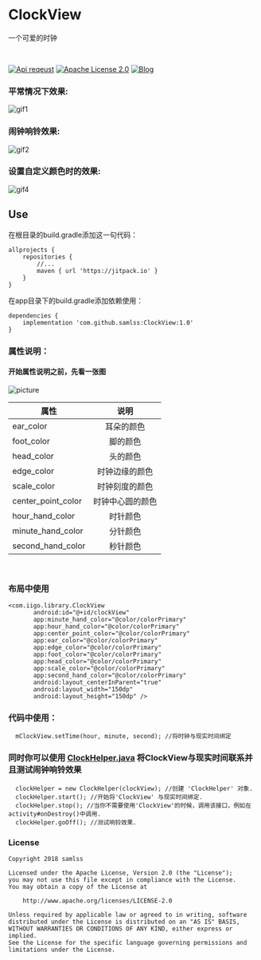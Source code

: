 
# ClockView
一个可爱的时钟

<br/>

[![Api reqeust](https://img.shields.io/badge/api-11+-green.svg)](https://github.com/samlss/ClockView)  [![Apache License 2.0](https://img.shields.io/hexpm/l/plug.svg)](https://github.com/samlss/ClockView/blob/master/LICENSE) [![Blog](https://img.shields.io/badge/samlss-blog-orange.svg)](https://blog.csdn.net/Samlss)

### 平常情况下效果:
![gif1](https://github.com/samlss/ClockView/blob/master/screenshots/screenshot1.gif)

### 闹钟响铃效果:
![gif2](https://github.com/samlss/ClockView/blob/master/screenshots/screenshot2.gif)


### 设置自定义颜色时的效果:
![gif4](https://github.com/samlss/ClockView/blob/master/screenshots/screenshot4.gif)


## Use<br>
在根目录的build.gradle添加这一句代码：
```
allprojects {
    repositories {
        //...
        maven { url 'https://jitpack.io' }
    }
}
```

在app目录下的build.gradle添加依赖使用：
```
dependencies {
    implementation 'com.github.samlss:ClockView:1.0'
}
```

### 属性说明：

#### 开始属性说明之前，先看一张图
![picture](https://github.com/samlss/ClockView/blob/master/screenshots/screenshot3.png)

| 属性        | 说明           |
| ------------- |:-------------:|
| ear_color      | 耳朵的颜色 |
| foot_color | 脚的颜色 |
| head_color | 头的颜色 |
| edge_color | 时钟边缘的颜色  |
| scale_color | 时钟刻度的颜色 |
| center_point_color | 时钟中心圆的颜色 |
| hour_hand_color | 时针颜色 |
| minute_hand_color |分针颜色 |
| second_hand_color | 秒针颜色 |

<br/>


### 布局中使用
```
<com.iigo.library.ClockView
       android:id="@+id/clockView"
       app:minute_hand_color="@color/colorPrimary"
       app:hour_hand_color="@color/colorPrimary"
       app:center_point_color="@color/colorPrimary"
       app:ear_color="@color/colorPrimary"
       app:edge_color="@color/colorPrimary"
       app:foot_color="@color/colorPrimary"
       app:head_color="@color/colorPrimary"
       app:scale_color="@color/colorPrimary"
       app:second_hand_color="@color/colorPrimary"
       android:layout_centerInParent="true"
       android:layout_width="150dp"
       android:layout_height="150dp" />
```

### 代码中使用：
```
  mClockView.setTime(hour, minute, second); //将时钟与现实时间绑定
```

### 同时你可以使用 [ClockHelper.java](https://github.com/samlss/ClockView/blob/master/library/src/main/java/com/iigo/library/ClockHelper.java) 将ClockView与现实时间联系并且测试闹钟响铃效果
```
  clockHelper = new ClockHelper(clockView); //创建 'ClockHelper' 对象.
  clockHelper.start(); //开始将'ClockView' 与现实时间绑定.
  clockHelper.stop(); //当你不需要使用'ClockView'的时候，调用该接口，例如在activity#onDestroy()中调用.
  clockHelper.goOff(); //测试响铃效果.
```



### License

```
Copyright 2018 samlss

Licensed under the Apache License, Version 2.0 (the "License");
you may not use this file except in compliance with the License.
You may obtain a copy of the License at

    http://www.apache.org/licenses/LICENSE-2.0

Unless required by applicable law or agreed to in writing, software
distributed under the License is distributed on an "AS IS" BASIS,
WITHOUT WARRANTIES OR CONDITIONS OF ANY KIND, either express or implied.
See the License for the specific language governing permissions and
limitations under the License.
```

